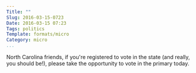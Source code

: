 ```yaml
---
Title: ""
Slug: 2016-03-15-0723
Date: 2016-03-15 07:23
Tags: politics
Template: formats/micro
Category: micro
...
```


North Carolina friends, if you're registered to vote in the state (and really, you should be!), please take the opportunity to vote in the primary today.
